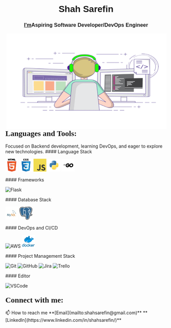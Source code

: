 <!-- Header Section -->
<h1 align="center"><font face="Arial">Shah Sarefin</font></h1>
<h3 align="center"><font face="Arial"><a href="https://www.linkedin.com/in/shahsarefin/" target="_blank" rel="noreferrer">I'm</a>Aspiring Software Developer/DevOps Engineer</a></font></h3>
<!-- GIF -->
<img align="right" height="300" width="500" src="https://raw.githubusercontent.com/mikonoid/mikonoid/main/images/gifs/coder3.gif" />
<!-- Languages and Tools Section -->
<h3 align="left"><font size="+2" face="Verdana">Languages and Tools:</font></h3>
Focused on Backend development, learning DevOps, and eager to explore new technologies.
#### Language Stack
<p align="left">
  <img src="https://raw.githubusercontent.com/github/explore/main/topics/html/html.png" alt="HTML" title="HTML" width="40" height="40"/>
  <img src="https://raw.githubusercontent.com/github/explore/main/topics/css/css.png" alt="CSS" title="CSS" width="40" height="40"/>
  <img src="https://raw.githubusercontent.com/github/explore/main/topics/javascript/javascript.png" alt="JavaScript" title="JavaScript" width="40" height="40"/>
  <img src="https://raw.githubusercontent.com/github/explore/main/topics/python/python.png" alt="Python" title="Python" width="40" height="40"/>
  <img src="https://raw.githubusercontent.com/github/explore/main/topics/go/go.png" alt="Go" title="Go" width="40" height="40"/>
</p>
#### Frameworks
<p align="left">
  <img src="https://www.vectorlogo.zone/logos/pocoo_flask/pocoo_flask-icon.svg" alt="Flask" title="Flask" width="40" height="40"/>
  <!-- Placeholder for FastAPI and Django -->
</p>
#### Database Stack
<p align="left">
  <img src="https://raw.githubusercontent.com/github/explore/main/topics/mysql/mysql.png" alt="MySQL" title="MySQL" width="40" height="40"/>
  <img src="https://raw.githubusercontent.com/github/explore/main/topics/postgresql/postgresql.png" alt="PostgreSQL" title="PostgreSQL" width="40" height="40"/>
</p>
#### DevOps and CI/CD
<p align="left">
  <!-- Placeholder for GitHub Actions -->
  <img src="https://www.vectorlogo.zone/logos/amazon_aws/amazon_aws-icon.svg" alt="AWS" title="AWS" width="40" height="40"/>
  <img src="https://raw.githubusercontent.com/github/explore/main/topics/docker/docker.png" alt="Docker" title="Docker" width="40" height="40"/>
</p>
#### Project Management Stack
<p align="left">
  <img src="https://www.vectorlogo.zone/logos/git-scm/git-scm-icon.svg" alt="Git" title="Git" width="40" height="40"/>
  <img src="https://www.vectorlogo.zone/logos/github/github-icon.svg" alt="GitHub" title="GitHub" width="40" height="40"/>
  <img src="https://www.vectorlogo.zone/logos/atlassian_jira/atlassian_jira-icon.svg" alt="Jira" title="Jira" width="40" height="40"/>
  <img src="https://www.vectorlogo.zone/logos/trello/trello-icon.svg" alt="Trello" title="Trello" width="40" height="40"/>
</p>
#### Editor
<p align="left">
  <img src="https://www.vectorlogo.zone/logos/visualstudio_code/visualstudio_code-icon.svg" alt="VSCode" title="VSCode" width="40" height="40"/>
</p>
<!-- Contact Section -->
<h3 align="left"><font size="+2" face="Verdana">Connect with me:</font></h3>
<p align="left">
  📫 How to reach me **[Email](mailto:shahsarefin@gmail.com)** **[LinkedIn](https://www.linkedin.com/in/shahsarefin/)** 
</p>

